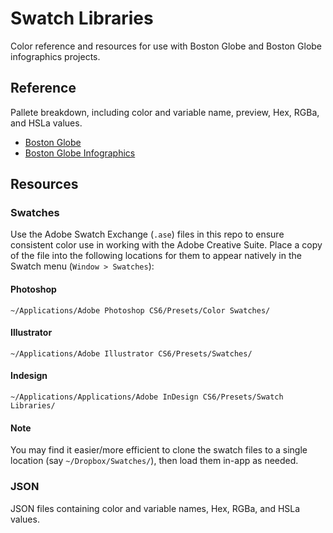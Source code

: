 # Swatch Libraries
Color reference and resources for use with Boston Globe and Boston Globe infographics projects.


## Reference
Pallete breakdown, including color and variable name, preview, Hex, RGBa, and HSLa values.

- [Boston Globe](https://github.com/BostonGlobe/swatch-libraries/blob/master/reference/globe.md)
- [Boston Globe Infographics](https://github.com/BostonGlobe/swatch-libraries/blob/master/reference/globe-infographics.md)


## Resources

### Swatches
Use the Adobe Swatch Exchange (`.ase`) files in this repo to ensure consistent color use in working with the Adobe Creative Suite. Place a copy of the file into the following locations for them to appear natively in the Swatch menu (`Window > Swatches`):

#### Photoshop
`~/Applications/Adobe Photoshop CS6/Presets/Color Swatches/`

#### Illustrator
`~/Applications/Adobe Illustrator CS6/Presets/Swatches/`

#### Indesign
`~/Applications/Applications/Adobe InDesign CS6/Presets/Swatch Libraries/`

#### Note
You may find it easier/more efficient to clone the swatch files to a single location (say `~/Dropbox/Swatches/`), then load them in-app as needed.


### JSON
JSON files containing color and variable names, Hex, RGBa, and HSLa values.